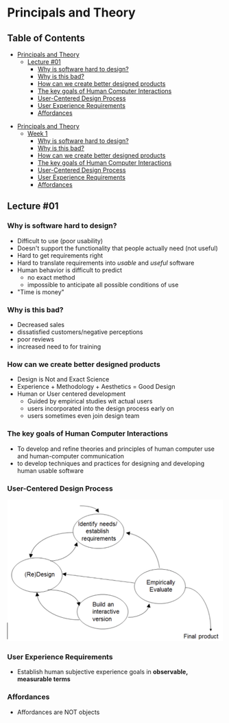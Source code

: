 # Principals and Theory

## Table of Contents <!-- omit in toc -->

* [Principals and Theory](#principals-and-theory)
  * [Lecture #01](#lecture-01)
    * [Why is software hard to design?](#why-is-software-hard-to-design)
    * [Why is this bad?](#why-is-this-bad)
    * [How can we create better designed products](#how-can-we-create-better-designed-products)
    * [The key goals of Human Computer Interactions](#the-key-goals-of-human-computer-interactions)
    * [User-Centered Design Process](#user-centered-design-process)
    * [User Experience Requirements](#user-experience-requirements)
    * [Affordances](#affordances)
- [Principals and Theory](#principals-and-theory)
  - [Week 1](#week-1)
    - [Why is software hard to design?](#why-is-software-hard-to-design)
    - [Why is this bad?](#why-is-this-bad)
    - [How can we create better designed products](#how-can-we-create-better-designed-products)
    - [The key goals of Human Computer Interactions](#the-key-goals-of-human-computer-interactions)
    - [User-Centered Design Process](#user-centered-design-process)
    - [User Experience Requirements](#user-experience-requirements)
    - [Affordances](#affordances)

## Lecture #01

### Why is software hard to design?

* Difficult to use (poor usability)
* Doesn't support the functionality that people actually need (not useful)
* Hard to get requirements right
* Hard to translate requirements into *usable* and *useful* software
* Human behavior is difficult to predict
  * no exact method
  * impossible to anticipate all possible conditions of use
* "Time is money"

### Why is this bad?

* Decreased sales
* dissatisfied customers/negative perceptions
* poor reviews
* increased need to for training

### How can we create better designed products

* Design is Not and Exact Science
* Experience + Methodology + Aesthetics = Good Design
* Human or User centered development
  * Guided by empirical studies wit actual users
  * users incorporated into the design process early on
  * users sometimes even join design team

### The key goals of Human Computer Interactions

* To develop and refine theories and principles of human computer use and human-computer communication
* to develop techniques and practices for designing and developing human usable software

### User-Centered Design Process

![User-Centered Design Process](Images/Good%20Design.png)

### User Experience Requirements

* Establish human subjective experience goals in **observable, measurable terms**

### Affordances

- Affordances are NOT objects
